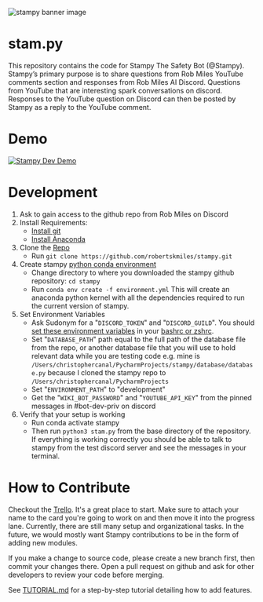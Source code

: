 ![stampy banner image](https://github.com/robertskmiles/stampy/blob/master/images/readme-header.png)

<!-- The best dimensions for the banner is **1280x650px**. -->

# stam.py

This repository contains the code for Stampy The Safety Bot (@Stampy). Stampy’s primary purpose is to share questions from Rob Miles YouTube comments section and responses from Rob Miles AI Discord. Questions from YouTube that are interesting spark conversations on discord. Responses to the YouTube question on Discord can then be posted by Stampy as a reply to the YouTube comment.

# Demo

[![Stampy Dev Demo](https://img.youtube.com/vi/LPz7tuGrih8/0.jpg)](https://www.youtube.com/watch?v=LPz7tuGrih8)

# Development

1. Ask to gain access to the github repo from Rob Miles on Discord
2. Install Requirements:
    * [Install git](https://git-scm.com/book/en/v2/Getting-Started-Installing-Git)
    * [Install Anaconda](https://docs.anaconda.com/anaconda/install/)
3. Clone the [Repo](https://github.com/robertskmiles/stampy.git)
    * Run `git clone https://github.com/robertskmiles/stampy.git`
4. Create stampy [python conda environment](https://docs.conda.io/projects/conda/en/latest/user-guide/tasks/manage-environments.html)
    * Change directory to where you downloaded the stampy github
repository: `cd stampy`
    * Run `conda env create -f environment.yml` This will create an anaconda
python kernel with all the dependencies required to run the
current version of stampy.
5. Set Environment Variables
    * Ask Sudonym for a "`DISCORD_TOKEN`" and "`DISCORD_GUILD`". You should [set
these environment variables](https://www.schrodinger.com/kb/1842) in your [bashrc or zshrc](https://devconnected.com/set-environment-variable-bash-how-to/#:~:text=In%20order%20to%20set%20a,to%20have%20this%20environment%20variable.).
    * Set "`DATABASE_PATH`" path equal to the full path of the database file
from the repo, or another database file that you will use to hold
relevant data while you are testing code e.g. mine is
`/Users/christophercanal/PycharmProjects/stampy/database/database.py`
because I cloned the stampy repo to
`/Users/christophercanal/PycharmProjects`
	* Set "`ENVIRONMENT_PATH`" to "development"
	* Get the "`WIKI_BOT_PASSWORD`" and "`YOUTUBE_API_KEY`" from the pinned messages in #bot-dev-priv on discord
6. Verify that your setup is working
    * Run conda activate stampy
    * Then run `python3 stam.py` from the base directory of the repository.
If everything is working correctly you should be able to talk to
stampy from the test discord server and see the messages in your terminal.
      

# How to Contribute

Checkout the [Trello](https://trello.com/b/LBmYgkes/stampy). It's a great place to start. Make sure to attach your name to the card you're going to work on and then move it into the progress lane. Currently, there are still many setup and organizational tasks. In the future, we would mostly want Stampy contributions to be in the form of adding new modules.

If you make a change to source code, please create a new branch first, then commit your changes there. Open a pull request on github and ask for other developers to review your code before merging.

See [TUTORIAL.md](https://github.com/robertskmiles/stampy/blob/master/TUTORIAL.md) for a step-by-step tutorial detailing how to add features. 